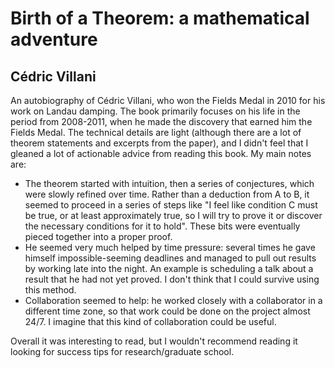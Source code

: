 # Birth of a Theorem: a mathematical adventure

## Cédric Villani

An autobiography of Cédric Villani, who won the Fields Medal in 2010 for his
work on Landau damping. The book primarily focuses on his life in the period
from 2008-2011, when he made the discovery that earned him the Fields Medal.
The technical details are light (although there are a lot of theorem statements
and excerpts from the paper), and I didn't feel that I gleaned a lot of
actionable advice from reading this book. My main notes are:

- The theorem started with intuition, then a series of conjectures, which were
  slowly refined over time. Rather than a deduction from A to B, it seemed to
  proceed in a series of steps like "I feel like condition C must be true, or
  at least approximately true, so I will try to prove it or discover the
  necessary conditions for it to hold". These bits were eventually pieced
  together into a proper proof.
- He seemed very much helped by time pressure: several times he gave himself
  impossible-seeming deadlines and managed to pull out results by working late
  into the night. An example is scheduling a talk about a result that he had
  not yet proved. I don't think that I could survive using this method.
- Collaboration seemed to help: he worked closely with a collaborator in
  a different time zone, so that work could be done on the project almost 24/7.
  I imagine that this kind of collaboration could be useful.

Overall it was interesting to read, but I wouldn't recommend reading it looking
for success tips for research/graduate school.

